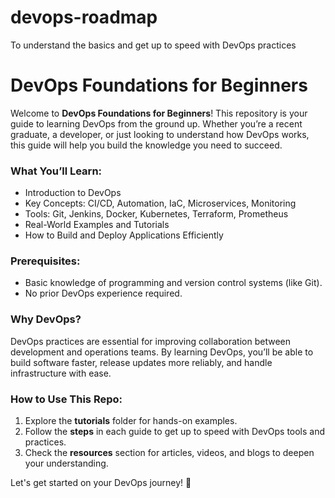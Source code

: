 # devops-roadmap
To understand the basics and get up to speed with DevOps practices

# DevOps Foundations for Beginners

Welcome to **DevOps Foundations for Beginners**! This repository is your guide to learning DevOps from the ground up. Whether you’re a recent graduate, a developer, or just looking to understand how DevOps works, this guide will help you build the knowledge you need to succeed.

### What You’ll Learn:
- Introduction to DevOps
- Key Concepts: CI/CD, Automation, IaC, Microservices, Monitoring
- Tools: Git, Jenkins, Docker, Kubernetes, Terraform, Prometheus
- Real-World Examples and Tutorials
- How to Build and Deploy Applications Efficiently

### Prerequisites:
- Basic knowledge of programming and version control systems (like Git).
- No prior DevOps experience required.

### Why DevOps?
DevOps practices are essential for improving collaboration between development and operations teams. By learning DevOps, you’ll be able to build software faster, release updates more reliably, and handle infrastructure with ease.

### How to Use This Repo:
1. Explore the **tutorials** folder for hands-on examples.
2. Follow the **steps** in each guide to get up to speed with DevOps tools and practices.
3. Check the **resources** section for articles, videos, and blogs to deepen your understanding.

Let's get started on your DevOps journey! 🚀
